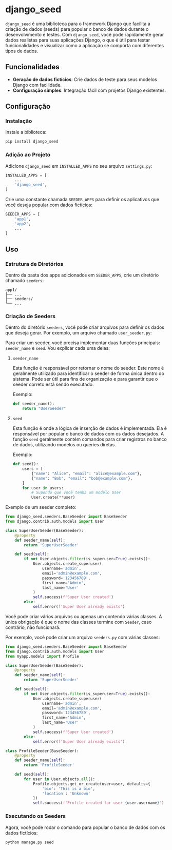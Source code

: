 # django_seed

`django_seed` é uma biblioteca para o framework Django que facilita a criação de dados (seeds) para popular o banco de dados durante o desenvolvimento e testes. Com `django_seed`, você pode rapidamente gerar dados realistas para suas aplicações Django, o que é útil para testar funcionalidades e visualizar como a aplicação se comporta com diferentes tipos de dados.

## Funcionalidades

- **Geração de dados fictícios**: Crie dados de teste para seus modelos Django com facilidade.
- **Configuração simples**: Integração fácil com projetos Django existentes.

## Configuração

### Instalação

Instale a biblioteca:

```bash
pip install django_seed
```

### Adição ao Projeto

Adicione `django_seed` em `INSTALLED_APPS` no seu arquivo `settings.py`:

```python
INSTALLED_APPS = [
    ...
    'django_seed',
]
```

Crie uma constante chamada `SEEDER_APPS` para definir os aplicativos que você deseja popular com dados fictícios:

```python
SEEDER_APPS = [
    'app1',
    'app2',
    ...
]
```

## Uso

### Estrutura de Diretórios

Dentro da pasta dos apps adicionados em `SEEDER_APPS`, crie um diretório chamado `seeders`:

```plaintext
app1/
├── ...
├── seeders/
└── ...
```

### Criação de Seeders

Dentro do diretório `seeders`, você pode criar arquivos para definir os dados que deseja gerar. Por exemplo, um arquivo chamado `user_seeder.py`:

Para criar um seeder, você precisa implementar duas funções principais: `seeder_name` e `seed`. Vou explicar cada uma delas:

1. `seeder_name`

    Esta função é responsável por retornar o nome do seeder. Este nome é geralmente utilizado para identificar o seeder de forma única dentro do sistema. Pode ser útil para fins de organização e para garantir que o seeder correto está sendo executado.

    Exemplo:

    ```python
    def seeder_name():
        return "UserSeeder"
    ```

2. `seed`

    Esta função é onde a lógica de inserção de dados é implementada. Ela é responsável por popular o banco de dados com os dados desejados. A função `seed` geralmente contém comandos para criar registros no banco de dados, utilizando modelos ou queries diretas.

    Exemplo:

    ```python
    def seed():
        users = [
            {"name": "Alice", "email": "alice@example.com"},
            {"name": "Bob", "email": "bob@example.com"},
        ]
        for user in users:
            # Supondo que você tenha um modelo User
            User.create(**user)
    ```

Exemplo de um seeder completo:

```python
from django_seed.seeders.BaseSeeder import BaseSeeder
from django.contrib.auth.models import User

class SuperUserSeeder(BaseSeeder):
    @property
    def seeder_name(self):
        return 'SuperUserSeeder'

    def seed(self):
        if not User.objects.filter(is_superuser=True).exists():
            User.objects.create_superuser(
                username='admin',
                email='admin@example.com',
                password='123456789',
                first_name='Admin',
                last_name='User'
            )
            self.success(f'Super User created')
        else:
            self.error(f'Super User already exists')
```

Você pode criar vários arquivos ou apenas um contendo várias classes. A única obrigação é que o nome das classes termine com `Seeder`, caso contrário, não funcionará.

Por exemplo, você pode criar um arquivo `seeders.py` com várias classes:

```python
from django_seed.seeders.BaseSeeder import BaseSeeder
from django.contrib.auth.models import User
from myapp.models import Profile

class SuperUserSeeder(BaseSeeder):
    @property
    def seeder_name(self):
        return 'SuperUserSeeder'

    def seed(self):
        if not User.objects.filter(is_superuser=True).exists():
            User.objects.create_superuser(
                username='admin',
                email='admin@example.com',
                password='123456789',
                first_name='Admin',
                last_name='User'
            )
            self.success(f'Super User created')
        else:
            self.error(f'Super User already exists')

class ProfileSeeder(BaseSeeder):
    @property
    def seeder_name(self):
        return 'ProfileSeeder'

    def seed(self):
        for user in User.objects.all():
            Profile.objects.get_or_create(user=user, defaults={
                'bio': 'This is a bio',
                'location': 'Unknown'
            })
            self.success(f'Profile created for user {user.username}')
```

### Executando os Seeders

Agora, você pode rodar o comando para popular o banco de dados com os dados fictícios:

```bash
python manage.py seed
```
